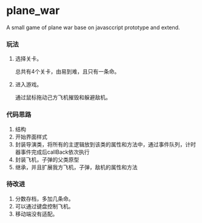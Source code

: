# plane_war

A small game of plane war base on javasccript prototype and extend.

### 玩法

1. 选择关卡。

	总共有4个关卡，由易到难，且只有一条命。

2. 进入游戏。

	通过鼠标拖动己方飞机摧毁和躲避敌机。


### 代码思路

1. 结构
2. 开始界面样式
3. 封装导演类，将所有的主逻辑放到该类的属性和方法中，通过事件队列，计时器事件完成后callBack依次执行
4. 封装飞机，子弹的父类原型
5. 继承，并且扩展我方飞机，子弹，敌机的属性和方法

### 待改进

1. 分数存档，多加几条命。
2. 可以通过键盘控制飞机。
3. 移动端没有适配。